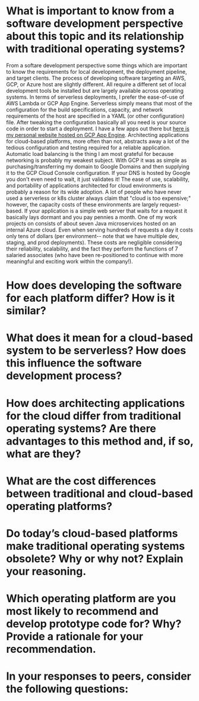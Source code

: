 # What is important to know from a software development perspective about this topic and its relationship with traditional operating systems?
From a softare development perspective some things which are important to know the requirements for local development, the deployment pipeline, and target clients.  The process of developing software targeting an AWS, GCP, or Azure host are slightly different.  All require a different set of local development tools be installed but are largely available across operating systems.  In terms of serverless deployments, I prefer the ease-of-use of AWS Lambda or GCP App Engine.  Serverless simply means that most of the configuration for the build specifications, capacity, and network requirements of the host are specified in a YAML (or other configuration) file.  After tweaking the configuration basically all you need is your source code in order to start a deployment.  I have a few apps out there but <a href="https://brad-jackson.com/">here is my personal website hosted on GCP App Engine</a>.  Architecting applications for cloud-based platforms, more often than not, abstracts away a lot of the tedious configuration and testing required for a reliable application.  Automatic load balancing is the thing I am most grateful for because networking is probably my weakest subject.  With GCP it was as simple as purchasing/transferring my domain to Google Domains and then supplying it to the GCP Cloud Console configuration.  If your DNS is hosted by Google you don't even need to wait, it just validates it!  The ease of use, scalability, and portability of applications architected for cloud environments is probably a reason for its wide adoption.  A lot of people who have never used a serverless or k8s cluster always claim that "cloud is too expensive;" however, the capacity costs of these environments are largely request-based.  If your application is a simple web server that waits for a request it basically lays dormant and you pay pennies a month.  One of my work projects on consists of about seven Java microservices hosted on an internal Azure cloud.  Even when serving hundreds of requests a day it costs only tens of dollars (per environment-- note that we have multiple dev, staging, and prod deployments).  These costs are negligible considering their reliability, scalability, and the fact they perform the functions of 7 salaried associates (who have been re-positioned to continue with more meaningful and exciting work within the company!).

# How does developing the software for each platform differ? How is it similar?
# What does it mean for a cloud-based system to be serverless? How does this influence the software development process?
# How does architecting applications for the cloud differ from traditional operating systems? Are there advantages to this method and, if so, what are they?
# What are the cost differences between traditional and cloud-based operating platforms?
# Do today’s cloud-based platforms make traditional operating systems obsolete? Why or why not? Explain your reasoning.
# Which operating platform are you most likely to recommend and develop prototype code for? Why? Provide a rationale for your recommendation.
# In your responses to peers, consider the following questions: